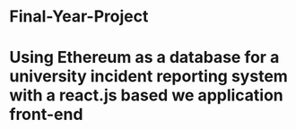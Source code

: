 # Final-Year-Project
# Using Ethereum as a database for a university incident reporting system with a react.js based we application front-end
